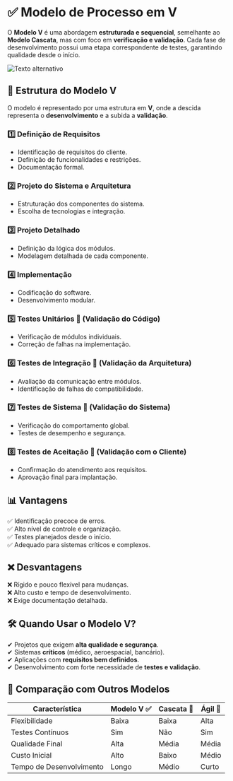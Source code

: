 # ✅ Modelo de Processo em V

O **Modelo V** é uma abordagem **estruturada e sequencial**, semelhante ao **Modelo Cascata**, mas com foco em **verificação e validação**. Cada fase de desenvolvimento possui uma etapa correspondente de testes, garantindo qualidade desde o início.

![Texto alternativo](https://buscaempleoahora.com/wp-content/uploads/2023/04/%C2%BFQue-es-el-modelo-V-en-el-desarrollo-de-software.png)

## 📌 Estrutura do Modelo V
O modelo é representado por uma estrutura em **V**, onde a descida representa o **desenvolvimento** e a subida a **validação**.

### 1️⃣ Definição de Requisitos
- Identificação de requisitos do cliente.
- Definição de funcionalidades e restrições.
- Documentação formal.

### 2️⃣ Projeto do Sistema e Arquitetura
- Estruturação dos componentes do sistema.
- Escolha de tecnologias e integração.

### 3️⃣ Projeto Detalhado
- Definição da lógica dos módulos.
- Modelagem detalhada de cada componente.

### 4️⃣ Implementação
- Codificação do software.
- Desenvolvimento modular.

### 5️⃣ Testes Unitários 🔄 (Validação do Código)
- Verificação de módulos individuais.
- Correção de falhas na implementação.

### 6️⃣ Testes de Integração 🔄 (Validação da Arquitetura)
- Avaliação da comunicação entre módulos.
- Identificação de falhas de compatibilidade.

### 7️⃣ Testes de Sistema 🔄 (Validação do Sistema)
- Verificação do comportamento global.
- Testes de desempenho e segurança.

### 8️⃣ Testes de Aceitação 🔄 (Validação com o Cliente)
- Confirmação do atendimento aos requisitos.
- Aprovação final para implantação.

## 📊 Vantagens
✅ Identificação precoce de erros.  
✅ Alto nível de controle e organização.  
✅ Testes planejados desde o início.  
✅ Adequado para sistemas críticos e complexos.  

## ❌ Desvantagens
❌ Rígido e pouco flexível para mudanças.  
❌ Alto custo e tempo de desenvolvimento.  
❌ Exige documentação detalhada.  

## 🛠 Quando Usar o Modelo V?
✔ Projetos que exigem **alta qualidade e segurança**.  
✔ Sistemas **críticos** (médico, aeroespacial, bancário).  
✔ Aplicações com **requisitos bem definidos**.  
✔ Desenvolvimento com forte necessidade de **testes e validação**.  

## 🔄 Comparação com Outros Modelos
| Característica       | Modelo V ✅ | Cascata 🚰 | Ágil 🔄 |
|----------------------|------------|------------|--------|
| Flexibilidade       | Baixa       | Baixa       | Alta   |
| Testes Contínuos    | Sim         | Não        | Sim    |
| Qualidade Final     | Alta        | Média      | Média  |
| Custo Inicial       | Alto        | Baixo      | Médio  |
| Tempo de Desenvolvimento | Longo   | Médio      | Curto  |
